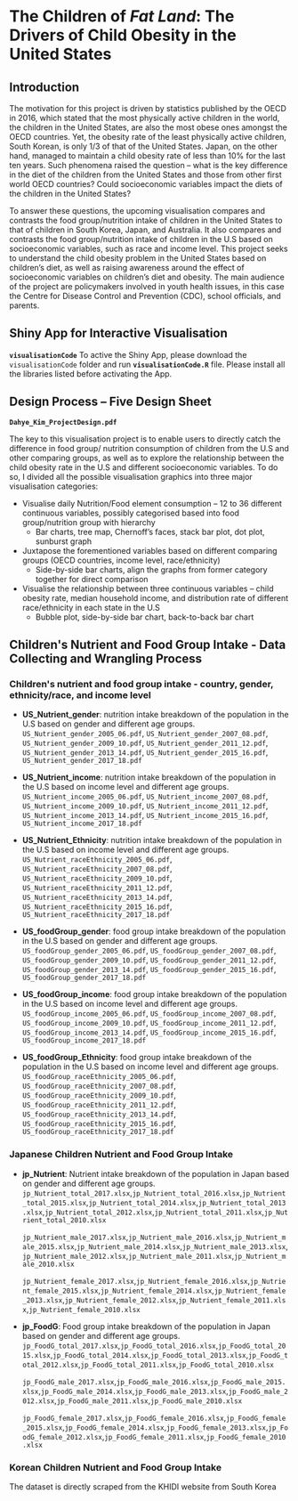 # The Children of *Fat Land*: The Drivers of Child Obesity in the United States

## Introduction

The motivation for this project is driven by statistics published by the OECD in 2016, which stated that the most physically active children in the world, the children in the United States, are also the most obese ones amongst the OECD countries. Yet, the obesity rate of the least physically active children, South Korean, is only 1/3 of that of the United States. Japan, on the other hand, managed to maintain a child obesity rate of less than 10% for the last ten years. Such phenomena raised the question – what is the key difference in the diet of the children from the United States and those from other first world OECD countries? Could socioeconomic variables impact the diets of the children in the United States? 

To answer these questions, the upcoming visualisation compares and contrasts the food group/nutrition intake of children in the United States to that of children in South Korea, Japan, and Australia. It also compares and contrasts the food group/nutrition intake of children in the U.S based on socioeconomic variables, such as race and income level. This project seeks to understand the child obesity problem in the United States based on children’s diet, as well as raising awareness around the effect of socioeconomic variables on children’s diet and obesity. The main audience of the project are policymakers involved in youth health issues, in this case the Centre for Disease Control and Prevention (CDC), school officials, and parents.

## Shiny App for Interactive Visualisation 
**``visualisationCode``**
To active the Shiny App, please download the ``visualisationCode`` folder and run **``visualisationCode.R``** file.
Please install all the libraries listed before activating the App.

## Design Process – Five Design Sheet 

**``Dahye_Kim_ProjectDesign.pdf``**

The key to this visualisation project is to enable users to directly catch the difference in food group/ nutrition consumption of children from the U.S and other comparing groups, as well as to explore the relationship between the child obesity rate in the U.S and different socioeconomic variables. To do so, I divided all the possible visualisation graphics into three major visualisation categories:

* Visualise daily Nutrition/Food element consumption – 12 to 36 different continuous variables, possibly categorised based into food group/nutrition group with hierarchy
  * Bar charts, tree map, Chernoff’s faces, stack bar plot, dot plot, sunburst graph
* Juxtapose the forementioned variables based on different comparing groups (OECD countries, income level, race/ethnicity)
  * Side-by-side bar charts, align the graphs from former category together for direct comparison  
* Visualise the relationship between three continuous variables – child obesity rate, median household income, and distribution rate of different race/ethnicity in each state in the U.S 
  * Bubble plot, side-by-side bar chart, back-to-back bar chart

## Children's Nutrient and Food Group Intake - Data Collecting and Wrangling Process 

### Children's nutrient and food group intake - country, gender, ethnicity/race, and income level 

* **US_Nutrient_gender**: nutrition intake breakdown of the population in the U.S based on gender and different age groups.   
``US_Nutrient_gender_2005_06.pdf``, ``US_Nutrient_gender_2007_08.pdf``, ``US_Nutrient_gender_2009_10.pdf``, ``US_Nutrient_gender_2011_12.pdf``, ``US_Nutrient_gender_2013_14.pdf``, ``US_Nutrient_gender_2015_16.pdf``, ``US_Nutrient_gender_2017_18.pdf``
  
* **US_Nutrient_income**: nutrition intake breakdown of the population in the U.S based on income level and different age groups.  
``US_Nutrient_income_2005_06.pdf``, ``US_Nutrient_income_2007_08.pdf``, ``US_Nutrient_income_2009_10.pdf``, ``US_Nutrient_income_2011_12.pdf``, ``US_Nutrient_income_2013_14.pdf``, ``US_Nutrient_income_2015_16.pdf``, ``US_Nutrient_income_2017_18.pdf``

* **US_Nutrient_Ethnicity**: nutrition intake breakdown of the population in the U.S based on income level and different age groups.  
``US_Nutrient_raceEthnicity_2005_06.pdf``, ``US_Nutrient_raceEthnicity_2007_08.pdf``, ``US_Nutrient_raceEthnicity_2009_10.pdf``, ``US_Nutrient_raceEthnicity_2011_12.pdf``, ``US_Nutrient_raceEthnicity_2013_14.pdf``, ``US_Nutrient_raceEthnicity_2015_16.pdf``, ``US_Nutrient_raceEthnicity_2017_18.pdf``

* **US_foodGroup_gender**: food group intake breakdown of the population in the U.S based on gender and different age groups.   
``US_foodGroup_gender_2005_06.pdf``, ``US_foodGroup_gender_2007_08.pdf``, ``US_foodGroup_gender_2009_10.pdf``, ``US_foodGroup_gender_2011_12.pdf``, ``US_foodGroup_gender_2013_14.pdf``, ``US_foodGroup_gender_2015_16.pdf``, ``US_foodGroup_gender_2017_18.pdf``
  
* **US_foodGroup_income**: food group intake breakdown of the population in the U.S based on income level and different age groups.  
``US_foodGroup_income_2005_06.pdf``, ``US_foodGroup_income_2007_08.pdf``, ``US_foodGroup_income_2009_10.pdf``, ``US_foodGroup_income_2011_12.pdf``, ``US_foodGroup_income_2013_14.pdf``, ``US_foodGroup_income_2015_16.pdf``, ``US_foodGroup_income_2017_18.pdf``

* **US_foodGroup_Ethnicity**: food group intake breakdown of the population in the U.S based on income level and different age groups.  
``US_foodGroup_raceEthnicity_2005_06.pdf``, ``US_foodGroup_raceEthnicity_2007_08.pdf``, ``US_foodGroup_raceEthnicity_2009_10.pdf``, ``US_foodGroup_raceEthnicity_2011_12.pdf``, ``US_foodGroup_raceEthnicity_2013_14.pdf``, ``US_foodGroup_raceEthnicity_2015_16.pdf``, ``US_foodGroup_raceEthnicity_2017_18.pdf``

### Japanese Children Nutrient and Food Group Intake 

* **jp_Nutrient**: Nutrient intake breakdown of the population in Japan based on gender and different age groups.  
``jp_Nutrient_total_2017.xlsx``,``jp_Nutrient_total_2016.xlsx``,``jp_Nutrient_total_2015.xlsx``,``jp_Nutrient_total_2014.xlsx``,``jp_Nutrient_total_2013.xlsx``,``jp_Nutrient_total_2012.xlsx``,``jp_Nutrient_total_2011.xlsx``,``jp_Nutrient_total_2010.xlsx``

  ``jp_Nutrient_male_2017.xlsx``,``jp_Nutrient_male_2016.xlsx``,``jp_Nutrient_male_2015.xlsx``,``jp_Nutrient_male_2014.xlsx``,``jp_Nutrient_male_2013.xlsx``,``jp_Nutrient_male_2012.xlsx``,``jp_Nutrient_male_2011.xlsx``,``jp_Nutrient_male_2010.xlsx``

  ``jp_Nutrient_female_2017.xlsx``,``jp_Nutrient_female_2016.xlsx``,``jp_Nutrient_female_2015.xlsx``,``jp_Nutrient_female_2014.xlsx``,``jp_Nutrient_female_2013.xlsx``,``jp_Nutrient_female_2012.xlsx``,``jp_Nutrient_female_2011.xlsx``,``jp_Nutrient_female_2010.xlsx``

* **jp_FoodG**: Food group intake breakdown of the population in Japan based on gender and different age groups.  
``jp_FoodG_total_2017.xlsx``,``jp_FoodG_total_2016.xlsx``,``jp_FoodG_total_2015.xlsx``,``jp_FoodG_total_2014.xlsx``,``jp_FoodG_total_2013.xlsx``,``jp_FoodG_total_2012.xlsx``,``jp_FoodG_total_2011.xlsx``,``jp_FoodG_total_2010.xlsx``

  ``jp_FoodG_male_2017.xlsx``,``jp_FoodG_male_2016.xlsx``,``jp_FoodG_male_2015.xlsx``,``jp_FoodG_male_2014.xlsx``,``jp_FoodG_male_2013.xlsx``,``jp_FoodG_male_2012.xlsx``,``jp_FoodG_male_2011.xlsx``,``jp_FoodG_male_2010.xlsx``

  ``jp_FoodG_female_2017.xlsx``,``jp_FoodG_female_2016.xlsx``,``jp_FoodG_female_2015.xlsx``,``jp_FoodG_female_2014.xlsx``,``jp_FoodG_female_2013.xlsx``,``jp_FoodG_female_2012.xlsx``,``jp_FoodG_female_2011.xlsx``,``jp_FoodG_female_2010.xlsx``

### Korean Children Nutrient and Food Group Intake 
The dataset is directly scraped from the KHIDI website from South Korea
